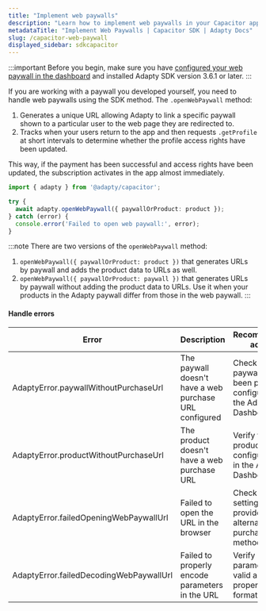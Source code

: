 ```yaml
---
title: "Implement web paywalls"
description: "Learn how to implement web paywalls in your Capacitor app with Adapty SDK."
metadataTitle: "Implement Web Paywalls | Capacitor SDK | Adapty Docs"
slug: /capacitor-web-paywall
displayed_sidebar: sdkcapacitor
---
```


:::important
Before you begin, make sure you have [configured your web paywall in the dashboard](web-paywall.md) and installed Adapty SDK version 3.6.1 or later.
:::

If you are working with a paywall you developed yourself, you need to handle web paywalls using the SDK method. The `.openWebPaywall` method:
1. Generates a unique URL allowing Adapty to link a specific paywall shown to a particular user to the web page they are redirected to.
2. Tracks when your users return to the app and then requests `.getProfile` at short intervals to determine whether the profile access rights have been updated.

This way, if the payment has been successful and access rights have been updated, the subscription activates in the app almost immediately.

```typescript showLineNumbers
import { adapty } from '@adapty/capacitor';

try {
  await adapty.openWebPaywall({ paywallOrProduct: product });
} catch (error) {
  console.error('Failed to open web paywall:', error);
}
```

:::note
There are two versions of the `openWebPaywall` method:
1. `openWebPaywall({ paywallOrProduct: product })` that generates URLs by paywall and adds the product data to URLs as well.
2. `openWebPaywall({ paywallOrProduct: paywall })` that generates URLs by paywall without adding the product data to URLs. Use it when your products in the Adapty paywall differ from those in the web paywall.
:::

#### Handle errors

| Error                                   | Description                                            | Recommended action                                                        |
|-----------------------------------------|--------------------------------------------------------|---------------------------------------------------------------------------|
| AdaptyError.paywallWithoutPurchaseUrl   | The paywall doesn't have a web purchase URL configured | Check if the paywall has been properly configured in the Adapty Dashboard |
| AdaptyError.productWithoutPurchaseUrl   | The product doesn't have a web purchase URL            | Verify the product configuration in the Adapty Dashboard                  |
| AdaptyError.failedOpeningWebPaywallUrl  | Failed to open the URL in the browser                  | Check device settings or provide an alternative purchase method           |
| AdaptyError.failedDecodingWebPaywallUrl | Failed to properly encode parameters in the URL        | Verify URL parameters are valid and properly formatted                    |
